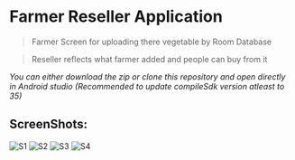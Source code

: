 # Farmer Reseller Application
> Farmer Screen for uploading there vegetable by Room Database

> Reseller reflects what farmer added and people can buy from it 

*You can either download the zip or clone this repository and open directly in Android studio (Recommended to update compileSdk version atleast to 35)*

## ScreenShots: 
![S1](https://github.com/Skyliner-dev/Farmer_Reseller/blob/master/s1.png)
![S2](https://github.com/Skyliner-dev/Farmer_Reseller/blob/master/s2.png)
![S3](https://github.com/Skyliner-dev/Farmer_Reseller/blob/master/s3.png)
![S4](https://github.com/Skyliner-dev/Farmer_Reseller/blob/master/Screenshot_20241206_104549.png)

